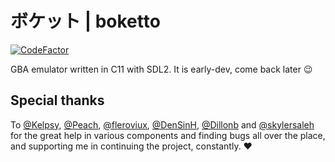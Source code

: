 # ボケット | boketto
[![CodeFactor](https://www.codefactor.io/repository/github/SimoneN64/boketto/badge)](https://www.codefactor.io/repository/github/SimoneN64/boketto)

GBA emulator written in C11 with SDL2.
It is early-dev, come back later :wink:

## Special thanks
To [@Kelpsy](https://github.com/Kelpsy), [@Peach](https://github.com/wheremyfoodat), [@fleroviux](https://github.com/fleroviux), [@DenSinH](https://github.com/DenSinH), [@Dillonb](https://github.com/Dillonb) and [@skylersaleh](https://github.com/skylersaleh) for the great help in various components and finding bugs all over the place, and supporting me in continuing the project, constantly. :heart: